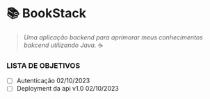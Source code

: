 # 📚 BookStack

> _Uma aplicação backend para aprimorar meus conhecimentos bakcend utilizando Java._ ☕

### LISTA DE OBJETIVOS

- [ ] Autenticação 02/10/2023
- [ ] Deployment da api v1.0 02/10/2023
